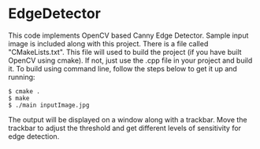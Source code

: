 # EdgeDetector

This code implements OpenCV based Canny Edge Detector. Sample input image is included along with this project. There is a file called "CMakeLists.txt". This file will used to build the project (if you have built OpenCV using cmake). If not, just use the .cpp file in your project and build it. To build using command line, follow the steps below to get it up and running:

	$ cmake .
	$ make
	$ ./main inputImage.jpg

The output will be displayed on a window along with a trackbar. Move the trackbar to adjust the threshold and get different levels of sensitivity for edge detection.